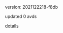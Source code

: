 version: 2021122218-f8db

updated 0 avds

[details](https://github.com/0x74f917491bfa7ebfa379/ali_avd_db/blob/master/change_log/2021/12/22/18/f8db.txt)